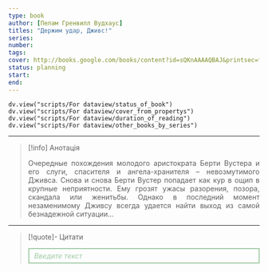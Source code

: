```yaml
---
type: book
author: [Пелам Гренвилл Вудхаус]
titles: "Держим удар, Дживс!"
series:
number:
tags:
cover: http://books.google.com/books/content?id=sQKnAAAAQBAJ&printsec=frontcover&img=1&zoom=1&source=gbs_api
status: planning
start:
end:
---
```

```dataviewjs
dv.view("scripts/For dataview/status_of_book")
dv.view("scripts/For dataview/cover_from_propertys")
dv.view("scripts/For dataview/duration_of_reading")
dv.view("scripts/For dataview/other_books_by_series")
```
---

>[!info] Анотація
><p align="justify">Очередные похождения молодого аристократа Берти Вустера и его слуги, спасителя и ангела-хранителя – невозмутимого Дживса. Снова и снова Берти Вустер попадает как кур в ощип в крупные неприятности. Ему грозят ужасы разорения, позора, скандала или женитьбы. Однако в последний момент незаменимому Дживсу всегда удается найти выход из самой безнадежной ситуации...</p>

---

>[!quote]- Цитати
><div align="justify" style="border: 2px solid #A0CAA6; padding: 5px 10px 5px 10px; font-style: italic; color: #A0CAA6 ">Введите текст</div>